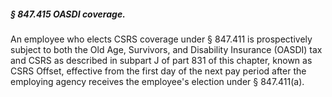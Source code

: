 ##### § 847.415 OASDI coverage. #####

An employee who elects CSRS coverage under § 847.411 is prospectively subject to both the Old Age, Survivors, and Disability Insurance (OASDI) tax and CSRS as described in subpart J of part 831 of this chapter, known as CSRS Offset, effective from the first day of the next pay period after the employing agency receives the employee's election under § 847.411(a).